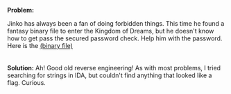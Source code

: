 <b>Problem:</b>

Jinko has always been a fan of doing forbidden things. 
This time he found a fantasy binary file to enter the Kingdom of Dreams, but he doesn't know how to get pass the secured password check. 
Help him with the password. Here is the <a href="">(binary file)</a>
<br><br><br>
<b>Solution:</b>
Ah! Good old reverse engineering!
As with most problems, I tried searching for strings in IDA, but couldn't find anything that looked like a flag.
Curious.
